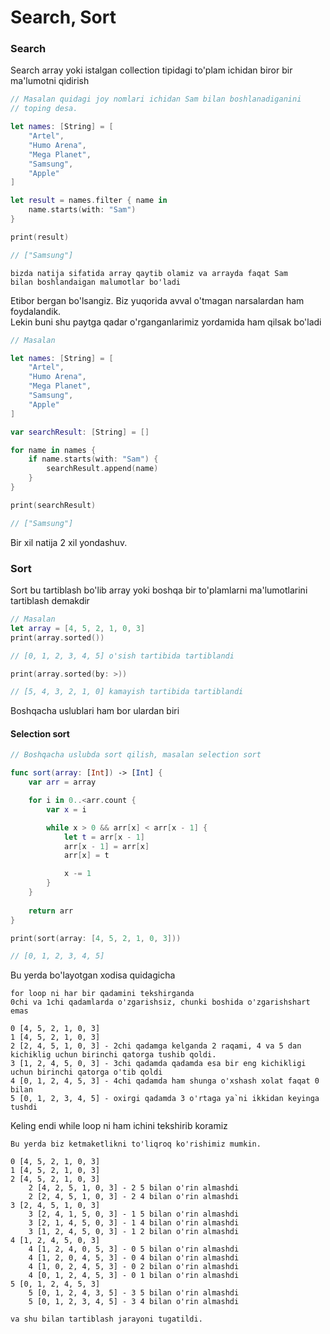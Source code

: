 # Search, Sort

### Search

Search array yoki istalgan collection tipidagi to'plam ichidan biror bir ma'lumotni qidirish

```swift
// Masalan quidagi joy nomlari ichidan Sam bilan boshlanadiganini 
// toping desa.

let names: [String] = [
    "Artel",
    "Humo Arena",
    "Mega Planet",
    "Samsung",
    "Apple"
]

let result = names.filter { name in
    name.starts(with: "Sam")
}

print(result)

// ["Samsung"]
```

```
bizda natija sifatida array qaytib olamiz va arrayda faqat Sam 
bilan boshlandaigan malumotlar bo'ladi
```

Etibor bergan bo'lsangiz. Biz yuqorida avval o'tmagan narsalardan ham foydalandik.\
Lekin buni shu paytga qadar o'rganganlarimiz yordamida ham qilsak bo'ladi

```swift
// Masalan

let names: [String] = [
    "Artel",
    "Humo Arena",
    "Mega Planet",
    "Samsung",
    "Apple"
]

var searchResult: [String] = []

for name in names {
    if name.starts(with: "Sam") {
        searchResult.append(name)
    }
}

print(searchResult)

// ["Samsung"]
```

Bir xil natija 2 xil yondashuv.

### Sort

Sort bu tartiblash bo'lib array yoki boshqa bir to'plamlarni ma'lumotlarini tartiblash demakdir

```swift
// Masalan
let array = [4, 5, 2, 1, 0, 3]
print(array.sorted())

// [0, 1, 2, 3, 4, 5] o'sish tartibida tartiblandi

print(array.sorted(by: >))

// [5, 4, 3, 2, 1, 0] kamayish tartibida tartiblandi
```

Boshqacha uslublari ham bor ulardan biri&#x20;

#### Selection sort

```swift
// Boshqacha uslubda sort qilish, masalan selection sort

func sort(array: [Int]) -> [Int] {
    var arr = array

    for i in 0..<arr.count {
        var x = i

        while x > 0 && arr[x] < arr[x - 1] {
            let t = arr[x - 1]
            arr[x - 1] = arr[x]
            arr[x] = t

            x -= 1
        }
    }
    
    return arr
}

print(sort(array: [4, 5, 2, 1, 0, 3]))

// [0, 1, 2, 3, 4, 5]
```

Bu yerda bo'layotgan xodisa quidagicha

```textile
for loop ni har bir qadamini tekshirganda
0chi va 1chi qadamlarda o'zgarishsiz, chunki boshida o'zgarishshart emas

0 [4, 5, 2, 1, 0, 3]
1 [4, 5, 2, 1, 0, 3]
2 [2, 4, 5, 1, 0, 3] - 2chi qadamga kelganda 2 raqami, 4 va 5 dan kichiklig uchun birinchi qatorga tushib qoldi.
3 [1, 2, 4, 5, 0, 3] - 3chi qadamda qadamda esa bir eng kichikligi uchun birinchi qatorga o'tib qoldi
4 [0, 1, 2, 4, 5, 3] - 4chi qadamda ham shunga o'xshash xolat faqat 0 bilan
5 [0, 1, 2, 3, 4, 5] - oxirgi qadamda 3 o'rtaga ya`ni ikkidan keyinga tushdi
```

Keling endi while loop ni ham ichini tekshirib koramiz

```textile
Bu yerda biz ketmaketlikni to'liqroq ko'rishimiz mumkin.

0 [4, 5, 2, 1, 0, 3]
1 [4, 5, 2, 1, 0, 3]
2 [4, 5, 2, 1, 0, 3]
    2 [4, 2, 5, 1, 0, 3] - 2 5 bilan o'rin almashdi
    2 [2, 4, 5, 1, 0, 3] - 2 4 bilan o'rin almashdi
3 [2, 4, 5, 1, 0, 3]
    3 [2, 4, 1, 5, 0, 3] - 1 5 bilan o'rin almashdi
    3 [2, 1, 4, 5, 0, 3] - 1 4 bilan o'rin almashdi
    3 [1, 2, 4, 5, 0, 3] - 1 2 bilan o'rin almashdi
4 [1, 2, 4, 5, 0, 3]
    4 [1, 2, 4, 0, 5, 3] - 0 5 bilan o'rin almashdi
    4 [1, 2, 0, 4, 5, 3] - 0 4 bilan o'rin almashdi
    4 [1, 0, 2, 4, 5, 3] - 0 2 bilan o'rin almashdi
    4 [0, 1, 2, 4, 5, 3] - 0 1 bilan o'rin almashdi
5 [0, 1, 2, 4, 5, 3]
    5 [0, 1, 2, 4, 3, 5] - 3 5 bilan o'rin almashdi
    5 [0, 1, 2, 3, 4, 5] - 3 4 bilan o'rin almashdi
    
va shu bilan tartiblash jarayoni tugatildi.

```
